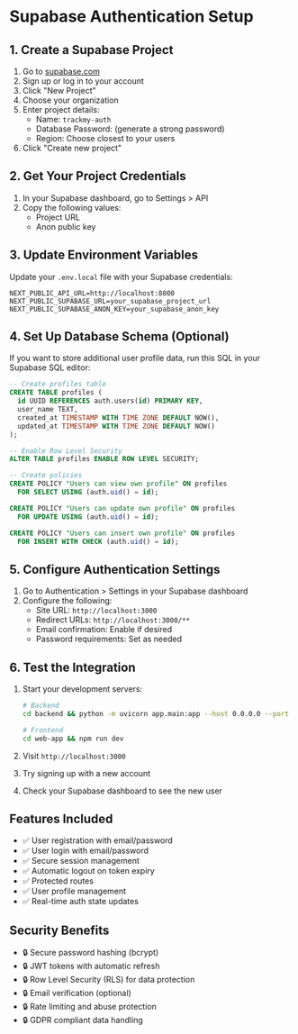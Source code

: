 # Supabase Authentication Setup

## 1. Create a Supabase Project

1. Go to [supabase.com](https://supabase.com)
2. Sign up or log in to your account
3. Click "New Project"
4. Choose your organization
5. Enter project details:
   - Name: `trackmy-auth`
   - Database Password: (generate a strong password)
   - Region: Choose closest to your users
6. Click "Create new project"

## 2. Get Your Project Credentials

1. In your Supabase dashboard, go to Settings > API
2. Copy the following values:
   - Project URL
   - Anon public key

## 3. Update Environment Variables

Update your `.env.local` file with your Supabase credentials:

```env
NEXT_PUBLIC_API_URL=http://localhost:8000
NEXT_PUBLIC_SUPABASE_URL=your_supabase_project_url
NEXT_PUBLIC_SUPABASE_ANON_KEY=your_supabase_anon_key
```

## 4. Set Up Database Schema (Optional)

If you want to store additional user profile data, run this SQL in your Supabase SQL editor:

```sql
-- Create profiles table
CREATE TABLE profiles (
  id UUID REFERENCES auth.users(id) PRIMARY KEY,
  user_name TEXT,
  created_at TIMESTAMP WITH TIME ZONE DEFAULT NOW(),
  updated_at TIMESTAMP WITH TIME ZONE DEFAULT NOW()
);

-- Enable Row Level Security
ALTER TABLE profiles ENABLE ROW LEVEL SECURITY;

-- Create policies
CREATE POLICY "Users can view own profile" ON profiles
  FOR SELECT USING (auth.uid() = id);

CREATE POLICY "Users can update own profile" ON profiles
  FOR UPDATE USING (auth.uid() = id);

CREATE POLICY "Users can insert own profile" ON profiles
  FOR INSERT WITH CHECK (auth.uid() = id);
```

## 5. Configure Authentication Settings

1. Go to Authentication > Settings in your Supabase dashboard
2. Configure the following:
   - Site URL: `http://localhost:3000`
   - Redirect URLs: `http://localhost:3000/**`
   - Email confirmation: Enable if desired
   - Password requirements: Set as needed

## 6. Test the Integration

1. Start your development servers:
   ```bash
   # Backend
   cd backend && python -m uvicorn app.main:app --host 0.0.0.0 --port 8000 --reload
   
   # Frontend
   cd web-app && npm run dev
   ```

2. Visit `http://localhost:3000`
3. Try signing up with a new account
4. Check your Supabase dashboard to see the new user

## Features Included

- ✅ User registration with email/password
- ✅ User login with email/password
- ✅ Secure session management
- ✅ Automatic logout on token expiry
- ✅ Protected routes
- ✅ User profile management
- ✅ Real-time auth state updates

## Security Benefits

- 🔒 Secure password hashing (bcrypt)
- 🔒 JWT tokens with automatic refresh
- 🔒 Row Level Security (RLS) for data protection
- 🔒 Email verification (optional)
- 🔒 Rate limiting and abuse protection
- 🔒 GDPR compliant data handling



